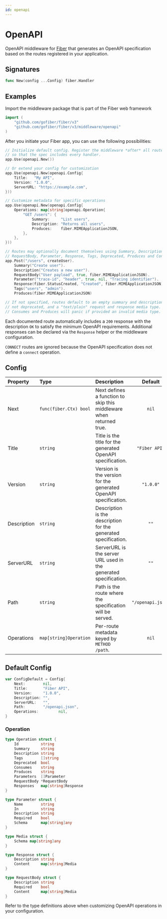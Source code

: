 ```yaml
---
id: openapi
---
```


# OpenAPI

OpenAPI middleware for [Fiber](https://github.com/gofiber/fiber) that generates an OpenAPI specification based on the routes registered in your application.

## Signatures

```go
func New(config ...Config) fiber.Handler
```

## Examples

Import the middleware package that is part of the Fiber web framework

```go
import (
    "github.com/gofiber/fiber/v3"
    "github.com/gofiber/fiber/v3/middleware/openapi"
)
```

After you initiate your Fiber app, you can use the following possibilities:

```go
// Initialize default config. Register the middleware *after* all routes
// so that the spec includes every handler.
app.Use(openapi.New())

// Or extend your config for customization
app.Use(openapi.New(openapi.Config{
    Title:   "My API",
    Version: "1.0.0",
    ServerURL: "https://example.com",
}))

// Customize metadata for specific operations
app.Use(openapi.New(openapi.Config{
    Operations: map[string]openapi.Operation{
        "GET /users": {
            Summary:     "List users",
            Description: "Returns all users",
            Produces:    fiber.MIMEApplicationJSON,
        },
    },
}))

// Routes may optionally document themselves using Summary, Description,
// RequestBody, Parameter, Response, Tags, Deprecated, Produces and Consumes.
app.Post("/users", createUser).
    Summary("Create user").
    Description("Creates a new user").
    RequestBody("User payload", true, fiber.MIMEApplicationJSON).
    Parameter("trace-id", "header", true, nil, "Tracing identifier").
    Response(fiber.StatusCreated, "Created", fiber.MIMEApplicationJSON).
    Tags("users", "admin").
    Produces(fiber.MIMEApplicationJSON)

// If not specified, routes default to an empty summary and description, no tags,
// not deprecated, and a "text/plain" request and response media type.
// Consumes and Produces will panic if provided an invalid media type.
```

Each documented route automatically includes a `200` response with the description `OK` to satisfy the minimum OpenAPI requirements. Additional responses can be declared via the `Response` helper or the middleware configuration.

`CONNECT` routes are ignored because the OpenAPI specification does not define a `connect` operation.

## Config

| Property    | Type                    | Description                                                     | Default            |
|:------------|:------------------------|:----------------------------------------------------------------|:------------------:|
| Next        | `func(fiber.Ctx) bool`  | Next defines a function to skip this middleware when returned true. | `nil` |
| Title       | `string`                | Title is the title for the generated OpenAPI specification.     | `"Fiber API"`     |
| Version     | `string`                | Version is the version for the generated OpenAPI specification. | `"1.0.0"`         |
| Description | `string`                | Description is the description for the generated specification. | `""`             |
| ServerURL   | `string`                | ServerURL is the server URL used in the generated specification.| `""`             |
| Path        | `string`                | Path is the route where the specification will be served.       | `"/openapi.json"` |
| Operations  | `map[string]Operation`  | Per-route metadata keyed by `METHOD /path`.                     | `nil`             |

## Default Config

```go
var ConfigDefault = Config{
    Next:        nil,
    Title:       "Fiber API",
    Version:     "1.0.0",
    Description: "",
    ServerURL:   "",
    Path:        "/openapi.json",
    Operations:         nil,
}
```

### Operation

```go
type Operation struct {
    Id          string
    Summary     string
    Description string
    Tags        []string
    Deprecated  bool
    Consumes    string
    Produces    string
    Parameters  []Parameter
    RequestBody *RequestBody
    Responses   map[string]Response
}

type Parameter struct {
    Name        string
    In          string
    Description string
    Required    bool
    Schema      map[string]any
}

type Media struct {
    Schema map[string]any
}

type Response struct {
    Description string
    Content     map[string]Media
}

type RequestBody struct {
    Description string
    Required    bool
    Content     map[string]Media
}
```

Refer to the type definitions above when customizing OpenAPI operations in your configuration.
